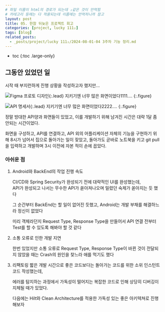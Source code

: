 ```yaml
---
# 파일 이름이 html의 경로가 되는데 ₂같은 것이 안먹힘
# 카테고리 등에는 다 적용되는데 이름에는 안먹히니까 참고
layout: post
title: 05. 한참 뒤늦은 프로젝트 회고
categories: [project, lucky 111₂]
tags: [blog]
related_posts:
  - _posts/project/lucky 111₂/2024-08-01-04 3주차 기능 정리.md
---
```


- toc
{:toc .large-only}

## 그동안 있었던 일
시작 때 부지런하게 진행 상황을 작성하고자 했지만...

![Figma 프로토 디자인](../../../assets/img/project/lucky%20111₂/prpotodesign.png){:.lead}
지키기엔 너무 많은 화면이었다1111....
{:.figure}


![API 명세서](../../../assets/img/project/lucky%20111₂/api.png){:.lead}
지키기엔 너무 많은 화면이었다2222....
{:.figure}


정말 방대한 API양과 화면들이 있었고, 이를 개발하기 위해 남겨진 시간은 대략 1달 좀 안되는 시간이었다.

화면을 구성하고, API를 연결하고, API 외의 어플리케이션 자체의 기능을 구현하기 위해 8시가 넘어서 집으로 돌아가는 일이 잦았고, 돌아가도 곧바로 노트북을 키고 git pull을 입력하고 개발하며 3시 이전에 자본 적이 손에 꼽았다.

### 아쉬운 점

1. Android와 BackEnd의 작업 진행 속도

    CI/CD와 Spring Security가 완성되기 전에 대략적인 UI를 완성했는데,   
    API가 완성되고 나서는 무수한 API가 쏟아져나오며 밀렸던 숙제가 쏟아지는 듯 했다

    그 순간부터 BackEnd는 할 일이 없어진 듯했고, Android는 개발 부채를 해결하느라 정신이 없었다

    미리 객체라던지 Request Type, Response Type을 만들어서 API 연결 전부터 Test를 할 수 있도록 해봐야 할 것 같다


2. 소통 오류로 인한 개발 지연

    한번 있었지만 소통 오류로 Request Type, Response Type이 바뀐 것이 전달되지 않았을 때는 Crash의 원인을 찾느라 애를 먹기도 했다

3. 리팩토링
    짧은 개발 시간으로 좋은 코드보다는 돌아가는 코드를 위한 소위 인스턴트 코드 작성했는데,

    에러를 탐지하는 과정에서 가독성이 떨어지는 복잡한 코드로 인해 상당히 디버깅이 지체될 때가 있었다.

    다음에는 Hilt와 Clean Architecture를 적용한 가독성 있는 좋은 아키텍쳐로 진행해보자
